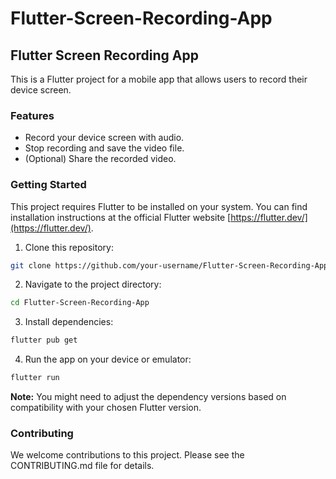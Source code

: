 # Flutter-Screen-Recording-App

## Flutter Screen Recording App

This is a Flutter project for a mobile app that allows users to record their device screen.

### Features

* Record your device screen with audio.
* Stop recording and save the video file.
* (Optional) Share the recorded video.

### Getting Started

This project requires Flutter to be installed on your system. You can find installation instructions at the official Flutter website [https://flutter.dev/](https://flutter.dev/).

1. Clone this repository:

```bash
git clone https://github.com/your-username/Flutter-Screen-Recording-App.git
```

2. Navigate to the project directory:

```bash
cd Flutter-Screen-Recording-App
```

3. Install dependencies:

```bash
flutter pub get
```

4. Run the app on your device or emulator:

```bash
flutter run
```


**Note:** You might need to adjust the dependency versions based on compatibility with your chosen Flutter version.

### Contributing

We welcome contributions to this project. Please see the CONTRIBUTING.md file for details.



